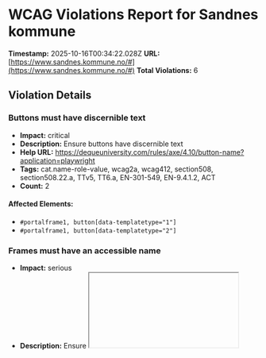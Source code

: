 # WCAG Violations Report for Sandnes kommune

**Timestamp:** 2025-10-16T00:34:22.028Z
**URL:** [https://www.sandnes.kommune.no/#](https://www.sandnes.kommune.no/#)
**Total Violations:** 6

## Violation Details

### Buttons must have discernible text

- **Impact:** critical
- **Description:** Ensure buttons have discernible text
- **Help URL:** https://dequeuniversity.com/rules/axe/4.10/button-name?application=playwright
- **Tags:** cat.name-role-value, wcag2a, wcag412, section508, section508.22.a, TTv5, TT6.a, EN-301-549, EN-9.4.1.2, ACT
- **Count:** 2

#### Affected Elements:

- `#portalframe1, button[data-templatetype="1"]`
- `#portalframe1, button[data-templatetype="2"]`

### Frames must have an accessible name

- **Impact:** serious
- **Description:** Ensure <iframe> and <frame> elements have an accessible name
- **Help URL:** https://dequeuniversity.com/rules/axe/4.10/frame-title?application=playwright
- **Tags:** cat.text-alternatives, wcag2a, wcag412, section508, section508.22.i, TTv5, TT12.d, EN-301-549, EN-9.4.1.2
- **Count:** 1

#### Affected Elements:

- `#iFrameResizer0`

### Form elements must have labels

- **Impact:** critical
- **Description:** Ensure every form element has a label
- **Help URL:** https://dequeuniversity.com/rules/axe/4.10/label?application=playwright
- **Tags:** cat.forms, wcag2a, wcag412, section508, section508.22.n, TTv5, TT5.c, EN-301-549, EN-9.4.1.2, ACT
- **Count:** 2

#### Affected Elements:

- `#portalframe1, .date-from`
- `#portalframe1, .date-to`

### Links must have discernible text

- **Impact:** serious
- **Description:** Ensure links have discernible text
- **Help URL:** https://dequeuniversity.com/rules/axe/4.10/link-name?application=playwright
- **Tags:** cat.name-role-value, wcag2a, wcag244, wcag412, section508, section508.22.a, TTv5, TT6.a, EN-301-549, EN-9.2.4.4, EN-9.4.1.2, ACT
- **Count:** 13

#### Affected Elements:

- `.border-bottom--1.line-height--27[href=""]`
- `#portalframe1, .single-0.day-listings.single-date-list:nth-child(2) > .item-container > .list-item.line > .list-item-date > .list-item-time > .ical`
- `#portalframe1, .single-1.day-listings.single-date-list:nth-child(3) > .item-container > .list-item.line > .list-item-date > .list-item-time > .ical`
- `#portalframe1, .single-2.day-listings.single-date-list:nth-child(4) > .item-container > .list-item.line:nth-child(1) > .list-item-date > .list-item-time > .ical`
- `#portalframe1, .single-2.day-listings.single-date-list:nth-child(4) > .item-container > .list-item.line:nth-child(2) > .list-item-date > .list-item-time > .ical`
- `#portalframe1, .single-3 > .item-container > .list-item.line > .list-item-date > .list-item-time > .ical`
- `#portalframe1, .single-4 > .item-container > .list-item.line:nth-child(1) > .list-item-date > .list-item-time > .ical`
- `#portalframe1, .single-4 > .item-container > .list-item.line:nth-child(2) > .list-item-date > .list-item-time > .ical`
- `#portalframe1, .single-5 > .item-container > .list-item.line > .list-item-date > .list-item-time > .ical`
- `#portalframe1, .single-6 > .item-container > .list-item.line > .list-item-date > .list-item-time > .ical`
- `#portalframe1, .single-0.day-listings.single-date-list:nth-child(9) > .item-container > .list-item.line > .list-item-date > .list-item-time > .ical`
- `#portalframe1, .single-1.day-listings.single-date-list:nth-child(10) > .item-container > .list-item.line > .list-item-date > .list-item-time > .ical`
- `#portalframe1, .single-2.day-listings.single-date-list:nth-child(11) > .item-container > .list-item.line > .list-item-date > .list-item-time > .ical`

### All page content should be contained by landmarks

- **Impact:** moderate
- **Description:** Ensure all page content is contained by landmarks
- **Help URL:** https://dequeuniversity.com/rules/axe/4.10/region?application=playwright
- **Tags:** cat.keyboard, best-practice
- **Count:** 2

#### Affected Elements:

- `.cc-header-container`
- `.cc-text`

### Select element must have an accessible name

- **Impact:** critical
- **Description:** Ensure select element has an accessible name
- **Help URL:** https://dequeuniversity.com/rules/axe/4.10/select-name?application=playwright
- **Tags:** cat.forms, wcag2a, wcag412, section508, section508.22.n, TTv5, TT5.c, EN-301-549, EN-9.4.1.2, ACT
- **Count:** 1

#### Affected Elements:

- `.language-dropdown > select`
